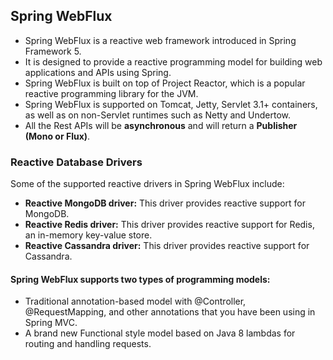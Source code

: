 ## Spring WebFlux
- Spring WebFlux is a reactive web framework introduced in Spring Framework 5.
- It is designed to provide a reactive programming model for building web applications and APIs using Spring.
- Spring WebFlux is built on top of Project Reactor, which is a popular reactive programming library for the JVM.
- Spring WebFlux is supported on Tomcat, Jetty, Servlet 3.1+ containers, as well as on non-Servlet runtimes such as Netty and Undertow.
- All the Rest APIs will be **asynchronous** and will return a **Publisher (Mono or Flux)**.

### Reactive Database Drivers
Some of the supported reactive drivers in Spring WebFlux include:
- **Reactive MongoDB driver:** This driver provides reactive support for MongoDB.
- **Reactive Redis driver:** This driver provides reactive support for Redis, an in-memory key-value store.
- **Reactive Cassandra driver:** This driver provides reactive support for Cassandra.

#### Spring WebFlux supports two types of programming models:
- Traditional annotation-based model with @Controller, @RequestMapping, and other annotations that you have been using in Spring MVC.
- A brand new Functional style model based on Java 8 lambdas for routing and handling requests.
